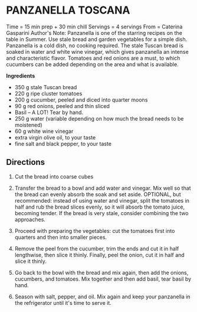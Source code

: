 PANZANELLA TOSCANA
====

Time = 15 min prep + 30 min chill
Servings = 4 servings
From = Caterina Gasparini
Author's Note: Panzanella is one of the starring recipes on the table in Summer. Use stale bread and garden vegetables for a simple dish. Panzanella is a cold dish, no cooking required. The stale Tuscan bread is soaked in water and white wine vinegar, which gives panzanella an intense and characteristic flavor. Tomatoes and red onions are a must, to which cucumbers can be added depending on the area and what is available. 


**Ingredients**

- 350 g stale Tuscan bread 
- 220 g ripe cluster tomatoes
- 200 g cucumber, peeled and diced into quarter moons 
- 90 g red onions, peeled and thin sliced 
- Basil – A LOT! Tear by hand. 
- 250 g water (variable depending on how much the bread needs to be moistened)
- 60 g white wine vinegar 
- extra virgin olive oil, to your taste 
- fine salt and black pepper, to your taste 


**Directions**
----

1. Cut the bread into coarse cubes 

2. Transfer the bread to a bowl and add water and vinegar. Mix well so that the bread can evenly absorb the soak and set aside. OPTIONAL, but recommended: instead of using water and vinegar, split the tomatoes in half and rub the bread slices evenly, so it will absorb the tomato juice, becoming tender. If the bread is very stale, consider combining the two approaches. 

3. Proceed with preparing the vegetables: cut the tomatoes first into quarters and then into smaller pieces. 

4. Remove the peel from the cucumber, trim the ends and cut it in half lengthwise, then slice it thinly. Finally, peel the onion, cut it in half and slice it thinly. 

5. Go back to the bowl with the bread and mix again, then add the onions, cucumbers, and tomatoes. Mix together and then add basil, tear basil by hand. 

6. Season with salt, pepper, and oil. Mix again and keep your panzanella in the refrigerator until it's time to serve it. 